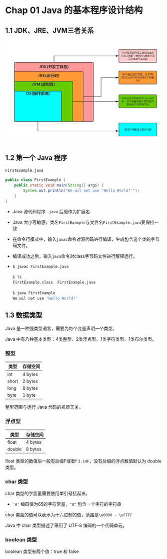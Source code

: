 # Chap 01 Java 的基本程序设计结构

## 1.1 JDK、JRE、JVM三者关系

![jdk-jre-jvm](assets/jdk-jre-jvm.jpg)

## 1.2 第一个 Java 程序

`FirstExample.java`

```java
public class FirstExample {
    public static void main(String[] args) {
        System.out.println("We wil not use 'Hello World!'");
    }
}
```

* Java 源代码程序 `.java` 后缀作为扩展名

* Java 大小写敏感，类名`FirstExample`与文件名`FirstExample.java`要保持一致

* 在命令行模式中，输入`javac`命令对源代码进行编译，生成包含这个类的字节码文件。

* 编译成功之后，输入`java`命令对class字节码文件进行解释运行。

* ```sh
  $ javac FirstExample.java
  
  $ ls
  FirstExample.class  FirstExample.java
  
  $ java FirstExample
  We wil not use 'Hello World!'
  ```

## 1.3 数据类型

Java 是一种强类型语言，需要为每个变量声明一个类型。

Java 中有八种基本类型：4类整型、2类浮点型、1类字符类型、1类布尔类型。

### 整型

| 类型  | 存储空间 |
| ----- | -------- |
| int   | 4 bytes  |
| short | 2 bytes  |
| long  | 8 bytes  |
| byte  | 1 byte   |

整型范围与运行 Java 代码的机器无关。

### 浮点型

| 类型   | 存储空间 |
| ------ | -------- |
| float  | 4 bytes  |
| double | 8 bytes  |

float 类型的数值后一般有后缀F或者f `3.14F`，没有后缀的浮点数值默认为 double 类型。

### char 类型

char 类型的字面量需要使用单引号括起来。

* `'A'` 编码值为65的字符常量，`"A"` 包含一个字符的字符串

char 类型的值可以表示为十六进制的值，范围是`\u0000 ~ \uFFFF`

Java 中 char 类型描述了采用了 UTF-8 编码的一个代码单元。

### boolean 类型

boolean 类型有两个值：true 和 false